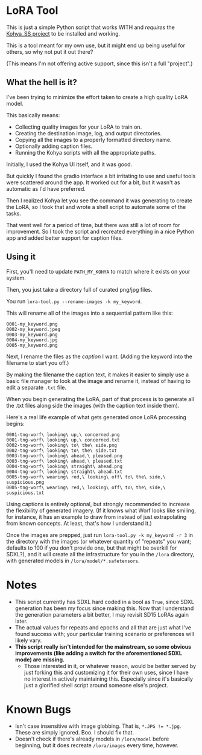 # LoRA Tool

This is just a simple Python script that works WITH and *requires* the [Kohya_SS project](https://github.com/bmaltais/kohya_ss) to be installed and working.

This is a tool meant for my own use, but it might end up being useful for others, so why not put it out there?

(This means I'm not offering active support, since this isn't a full "project".)


## What the hell is it?

I've been trying to minimize the effort taken to create a high quality LoRA model.

This basically means:
- Collecting quality images for your LoRA to train on.
- Creating the destination image, log, and output directories.
- Copying all the images to a properly formatted directory name.
- Optionally adding caption files.
- Running the Kohya scripts with all the appropriate paths.

Initially, I used the Kohya UI itself, and it was good.

But quickly I found the gradio interface a bit irritating to use and useful tools were scattered around the app. It worked out for a bit, but it wasn't as automatic as I'd have preferred.

Then I realized Kohya let you see the command it was generating to create the LoRA, so I took that and wrote a shell script to automate some of the tasks.

That went well for a period of time, but there was still a lot of room for improvement. So I took the script and recreated everything in a nice Python app and added better support for caption files.


## Using it

First, you'll need to update `PATH_MY_KOHYA` to match where it exists on your system.

Then, you just take a directory full of curated png/jpg files.

You run `lora-tool.py --rename-images -k my_keyword`.

This will rename all of the images into a sequential pattern like this:
```
0001-my_keyword.png
0002-my_keyword.jpeg
0003-my_keyword.png
0004-my_keyword.jpg
0005-my_keyword.png
```

Next, I rename the files as the _caption_ I want. (Adding the keyword into the filename to start you off.)

By making the filename the caption text, it makes it easier to simply use a basic file manager to look at the image and rename it, instead of having to edit a separate `.txt` file.

When you begin generating the LoRA, part of that process is to generate all the .txt files along side the images (with the caption text inside them).

Here's a real life example of what gets generated once LoRA processing begins:
```
0001-tng-worf\ looking\ up,\ concerned.png
0001-tng-worf\ looking\ up,\ concerned.txt
0002-tng-worf\ looking\ to\ the\ side.png
0002-tng-worf\ looking\ to\ the\ side.txt
0003-tng-worf\ looking\ ahead,\ pleased.png
0003-tng-worf\ looking\ ahead,\ pleased.txt
0004-tng-worf\ looking\ straight\ ahead.png
0004-tng-worf\ looking\ straight\ ahead.txt
0005-tng-worf\ wearing\ red,\ looking\ off\ to\ the\ side,\ suspicious.png
0005-tng-worf\ wearing\ red,\ looking\ off\ to\ the\ side,\ suspicious.txt
```

Using captions is entirely optional, but strongly recommended to increase the flexibility of generated imagery. (If it knows what Worf looks like smiling, for instance, it has an example to draw from instead of just extrapolating from known concepts. At least, that's how I understand it.)

Once the images are prepped, just run `lora-tool.py -k my_keyword -r 3` in the directory with the images (or whatever quantity of "repeats" you want; defaults to 100 if you don't provide one, but that might be overkill for SDXL?), and it will create all the infrastructure for you in the `/lora` directory, with generated models in `/lora/model/*.safetensors`.

# Notes
- This script currently has SDXL hard coded in a bool as `True`, since SDXL generation has been my focus since making this. Now that I understand the generation parameters a bit better, I may revisit SD15 LoRAs again later.
- The actual values for repeats and epochs and all that are just what I've found success with; your particular training scenario or preferences will likely vary.
- **This script really isn't intended for the mainstream, so some obvious improvements (like adding a switch for the aforementioned SDXL mode) are missing.**
  - Those interested in it, or whatever reason, would be better served by just forking this and customizing it for their own uses, since I have no interest in actively maintaining this. Especially since it's basically just a glorified shell script around someone else's project.


# Known Bugs
- Isn't case insensitive with image globbing. That is, `*.JPG != *.jpg`. These are simply ignored. Boo. I should fix that.
- Doesn't check if there's already models in `/lora/model` before beginning, but it does recreate `/lora/images` every time, however.